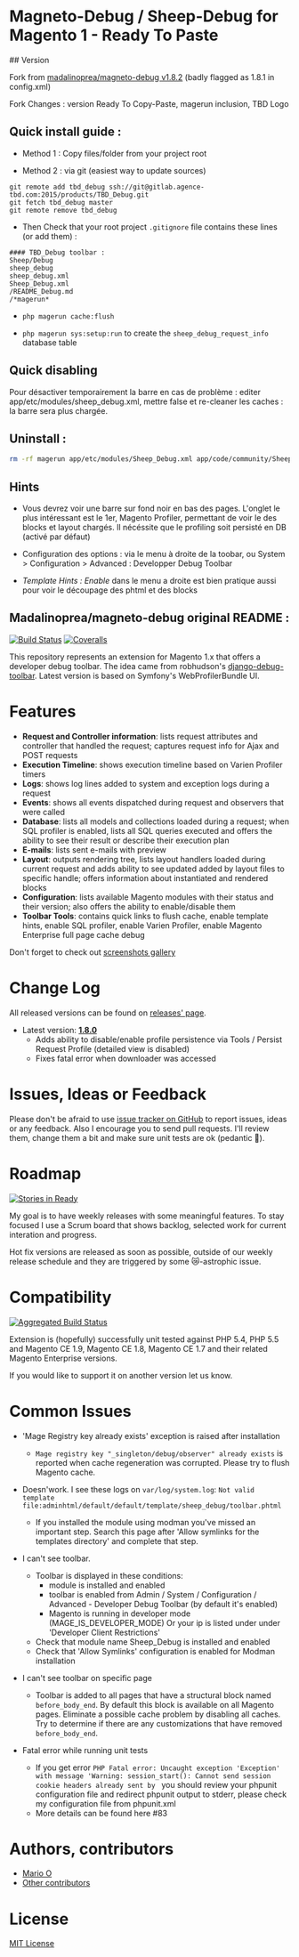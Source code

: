 Magneto-Debug / Sheep-Debug for Magento 1  - Ready To Paste
===========================================================

## Version

Fork from [madalinoprea/magneto-debug v1.8.2](https://github.com/madalinoprea/magneto-debug/tree/release/1.8.2)  (badly flagged as 1.8.1 in config.xml)

Fork Changes : version Ready To Copy-Paste, magerun inclusion, TBD Logo


## Quick install guide :

* Method 1 : Copy files/folder from your project root

* Method 2 : via git (easiest way to update sources)
```git
git remote add tbd_debug ssh://git@gitlab.agence-tbd.com:2015/products/TBD_Debug.git
git fetch tbd_debug master
git remote remove tbd_debug
```

* Then Check that your root project `.gitignore` file contains these lines (or add them) :

```ignore
#### TBD_Debug toolbar :
Sheep/Debug
sheep_debug
sheep_debug.xml
Sheep_Debug.xml
/README_Debug.md
/*magerun*
```

* `php magerun cache:flush`

* `php magerun sys:setup:run`  to create the `sheep_debug_request_info` database table


 ## Quick disabling

Pour désactiver temporairement la barre en cas de problème : editer app/etc/modules/sheep_debug.xml, mettre <active>false</active> et re-cleaner les caches : la barre sera plus chargée.


## Uninstall :

```bash
rm -rf magerun app/etc/modules/Sheep_Debug.xml app/code/community/Sheep/ app/design/adminhtml/base/default/layout/sheep_debug.xml app/design/adminhtml/default/default/template/sheep_debug/ app/design/frontend/base/default/layout/sheep_debug.xml app/design/frontend/base/default/template/sheep_debug/  skin/adminhtml/base/default/sheep_debug/ skin/frontend/base/default/sheep_debug/ README_Debug.md
```

## Hints

* Vous devrez voir une barre sur fond noir en bas des pages. L'onglet le plus intéressant est le 1er, Magento Profiler, permettant de voir le des blocks et layout chargés. Il nécéssite que le profiling soit persisté en DB (activé par défaut)

* Configuration des options : via le menu à droite de la toobar, ou System > Configuration > Advanced : Developper Debug Toolbar 

* *Template Hints : Enable* dans le menu a droite est bien pratique aussi pour voir le découpage des phtml et des blocks


## Madalinoprea/magneto-debug original README :



[![Build Status](https://travis-ci.org/madalinoprea/magneto-debug.svg?branch=master)](https://travis-ci.org/madalinoprea/magneto-debug) [![Coveralls](https://coveralls.io/repos/github/madalinoprea/magneto-debug/badge.svg?branch=master)](https://coveralls.io/github/madalinoprea/magneto-debug)

This repository represents an extension for Magento 1.x that offers a developer debug toolbar. The idea came from robhudson's [django-debug-toolbar](https://github.com/robhudson/django-debug-toolbar). Latest version is based on Symfony's WebProfilerBundle UI.


# Features 
- **Request and Controller information**: lists request attributes and controller that handled the request; captures request info for Ajax and POST requests
- **Execution Timeline**: shows execution timeline based on Varien Profiler timers
- **Logs**: shows log lines added to system and exception logs during a request
- **Events**: shows all events dispatched during request and observers that were called
- **Database**: lists all models and collections loaded during a request; when SQL profiler is enabled, lists all SQL queries executed and offers the ability to see their result or describe their execution plan
- **E-mails**: lists sent e-mails with preview
- **Layout**: outputs rendering tree, lists layout handlers loaded during current request and adds ability to see updated added by layout files to specific handle; offers information about instantiated and rendered blocks
- **Configuration**: lists available Magento modules with their status and their version; 
 also offers the ability to enable/disable them
- **Toolbar Tools**: contains quick links to flush cache, enable template hints, enable SQL profiler, enable Varien Profiler, enable Magento Enterprise full page cache debug

Don't forget to check out [screenshots gallery](docs/images.md)





# Change Log

All released versions can be found on [releases' page](https://github.com/madalinoprea/magneto-debug/releases). 

- Latest version: [**1.8.0**](https://github.com/madalinoprea/magneto-debug/releases/latest)
   - Adds ability to disable/enable profile persistence via Tools / Persist Request Profile (detailed view is disabled)
   - Fixes fatal error when downloader was accessed


# Issues, Ideas or Feedback

Please don't be afraid to use [issue tracker on GitHub](https://github.com/madalinoprea/magneto-debug/issues) to report issues, ideas or any feedback. Also I encourage you to send pull requests. I'll review them, change them a bit and make sure unit tests are ok (pedantic :older_man:).


# Roadmap

[![Stories in Ready](https://badge.waffle.io/madalinoprea/magneto-debug.png?label=ready&title=Ready)](https://waffle.io/madalinoprea/magneto-debug)

My goal is to have weekly releases with some meaningful features. To stay focused I use a Scrum board that shows backlog, selected work for current interation and progress.

Hot fix versions are released as soon as possible, outside of our weekly release schedule and they are triggered by some :crying_cat_face:-astrophic issue.


# Compatibility

[![Aggregated Build Status](https://travis-ci.org/madalinoprea/magneto-debug.svg)](https://travis-ci.org/madalinoprea/magneto-debug)

Extension is (hopefully) successfully unit tested against PHP 5.4, PHP 5.5 and Magento CE 1.9, Magento CE 1.8, Magento CE 1.7 and 
their related Magento Enterprise versions.

If you would like to support it on another version let us know.


# Common Issues

- 'Mage Registry key already exists' exception is raised after installation
    - `Mage registry key "_singleton/debug/observer" already exists` is reported when cache regeneration was corrupted. 
    Please try to flush Magento cache.

- Doesn'work. I see these logs on `var/log/system.log`: `Not valid template file:adminhtml/default/default/template/sheep_debug/toolbar.phtml`
    - If you installed the module using modman you've missed an important step. Search this page after 'Allow symlinks for the templates directory' and complete that step.  	
  
- I can't see toolbar.
    - Toolbar is displayed in these conditions:
        - module is installed and enabled
        - toolbar is enabled from Admin / System / Configuration / Advanced - Developer Debug Toolbar (by default it's enabled)
        - Magento is running in developer mode (MAGE_IS_DEVELOPER_MODE) Or your ip is listed under under 'Developer Client Restrictions'
    - Check that module name Sheep_Debug is installed and enabled
    - Check that 'Allow Symlinks' configuration is enabled for Modman installation

- I can't see toolbar on specific page
    - Toolbar is added to all pages that have a structural block named `before_body_end`. By default this block is available on all Magento pages.
    Eliminate a possible cache problem by disabling all caches. Try to determine if there are any customizations that have removed `before_body_end`.

- Fatal error while running unit tests
   - If you get error `PHP Fatal error: Uncaught exception 'Exception' with message 'Warning: session_start(): Cannot send session cookie headers already sent by ` you should review your phpunit configuration file and redirect phpunit output to stderr, please check my configuration file from phpunit.xml
   - More details can be found here #83


# Authors, contributors

- [Mario O](https://twitter.com/madalinoprea)
- [Other contributors](https://github.com/madalinoprea/magneto-debug/graphs/contributors)


# License

[MIT License](LICENSE.txt)

